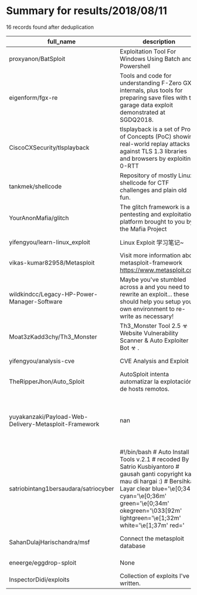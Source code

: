 
# Summary for results/2018/08/11
    
16 records found after deduplication

| full_name | description | html_url | matched_list | matched_count | pushed_at | size | stargazers_count | language | forks_count | vul_ids |
|-------------------------------------------------------|------------------------------------------------------------------------------------------------------------------------------------------------------------------------------------------------------------------------------------------------------------------|--------------------------------------------------------------------------|-----------------------------------------------------------------------------|-----------------|---------------------------|--------|--------------------|------------|---------------|-----------|
| proxyanon/BatSploit | Exploitation Tool For Windows Using Batch and Powershell | https://github.com/proxyanon/BatSploit | ['exploit', 'sploit'] | 2 | 2018-08-11 17:33:33+00:00 | 80 | 16 | Python | 13 | [] |
| eigenform/fgx-re | Tools and code for understanding F-Zero GX internals, plus tools for preparing save files with the garage data exploit demonstrated at SGDQ2018. | https://github.com/eigenform/fgx-re | ['exploit'] | 1 | 2018-08-11 17:27:56+00:00 | 62 | 4 | Python | 1 | [] |
| CiscoCXSecurity/tlsplayback | tlsplayback is a set of Proof of Concepts (PoC) showing real-world replay attacks against TLS 1.3 libraries and browsers by exploiting 0-RTT | https://github.com/CiscoCXSecurity/tlsplayback | ['attack poc', 'exploit'] | 2 | 2018-08-11 01:16:02+00:00 | 11 | 10 | Python | 3 | [] |
| tankmek/shellcode | Repository of mostly Linux shellcode for CTF challenges and plain old fun. | https://github.com/tankmek/shellcode | ['shellcode'] | 1 | 2018-08-11 23:10:18+00:00 | 19 | 1 | Assembly | 0 | [] |
| YourAnonMafia/glitch | The glitch framework is a pentesting and exploitation platform brought to you by the Mafia Project | https://github.com/YourAnonMafia/glitch | ['exploit'] | 1 | 2018-08-11 17:24:38+00:00 | 142 | 0 | Python | 0 | [] |
| yifengyou/learn-linux_exploit | Linux Exploit 学习笔记~ | https://github.com/yifengyou/learn-linux_exploit | ['exploit'] | 1 | 2018-08-11 03:20:02+00:00 | 86621 | 9 | C | 7 | [] |
| vikas-kumar82958/Metasploit | Visit more information about metasploit-framework https://www.metasploit.com | https://github.com/vikas-kumar82958/Metasploit | ['metasploit module OR payload'] | 1 | 2018-08-11 15:08:34+00:00 | 21 | 1 | Shell | 1 | [] |
| wildkindcc/Legacy-HP-Power-Manager-Software | Maybe you've stumbled across a <INSERT INFOSEC COURSE HERE> and you need to rewrite an exploit... these should help you setup your own environment to re-write as necessary! | https://github.com/wildkindcc/Legacy-HP-Power-Manager-Software | ['exploit'] | 1 | 2018-08-11 12:34:30+00:00 | 12185 | 0 | | 0 | [] |
| Moat3zKadd3chy/Th3_Monster | Th3_Monster Tool 2.5 ☣ Website Vulnerability Scanner & Auto Exploiter Bot ☣ . | https://github.com/Moat3zKadd3chy/Th3_Monster | ['exploit'] | 1 | 2018-08-11 12:45:38+00:00 | 146 | 7 | Perl | 5 | [] |
| yifengyou/analysis-cve | CVE Analysis and Exploit | https://github.com/yifengyou/analysis-cve | ['exploit'] | 1 | 2018-08-11 00:58:17+00:00 | 13057 | 3 | | 0 | [] |
| TheRipperJhon/Auto_Sploit | AutoSploit intenta automatizar la explotación de hosts remotos. | https://github.com/TheRipperJhon/Auto_Sploit | ['sploit'] | 1 | 2018-08-11 03:30:25+00:00 | 232 | 0 | Python | 1 | [] |
| yuyakanzaki/Payload-Web-Delivery-Metasploit-Framework | nan | https://github.com/yuyakanzaki/Payload-Web-Delivery-Metasploit-Framework | ['metasploit module OR metasploit payload', 'metasploit module OR payload'] | 2 | 2018-08-11 03:47:27+00:00 | 13 | 0 | Rust | 0 | [] |
| satriobintang1bersaudara/satriocyber | #!/bin/bash # Auto Install Tools v.2.1 # recoded By Satrio Kusbiyantoro # gausah ganti copyright kalo mau di hargai :) # Bersihkan Layar clear blue='\e[0;34' cyan='\e[0;36m' green='\e[0;34m' okegreen='\033[92m' lightgreen='\e[1;32m' white='\e[1;37m' red=' | https://github.com/satriobintang1bersaudara/satriocyber | ['exploit', 'metasploit module OR payload'] | 2 | 2018-08-11 07:29:51+00:00 | 4 | 30 | | 10 | [] |
| SahanDulajHarischandra/msf | Connect the metasploit database | https://github.com/SahanDulajHarischandra/msf | ['metasploit module OR payload'] | 1 | 2018-08-11 09:37:34+00:00 | 4 | 0 | Shell | 0 | [] |
| eneerge/eggdrop-sploit | None | https://github.com/eneerge/eggdrop-sploit | ['sploit'] | 1 | 2018-08-11 23:52:01+00:00 | 1 | 0 | | 0 | [] |
| InspectorDidi/exploits | Collection of exploits I've written. | https://github.com/InspectorDidi/exploits | ['exploit'] | 1 | 2018-08-11 01:40:45+00:00 | 17 | 0 | Python | 0 | [] |
